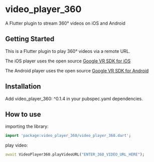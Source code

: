 # video_player_360

A Flutter plugin to stream 360° videos on iOS and Android

## Getting Started

This is a Flutter plugin to play 360° videos via a remote URL. 

The iOS player uses the open source [Google VR SDK for iOS](https://github.com/googlevr/gvr-ios-sdk)

The Android player uses the open source [Google VR SDK for Android](https://github.com/googlevr/gvr-android-sdk)

## Installation
Add video_player_360: ^0.1.4 in your pubspec.yaml dependencies.

## How to use #
importing the library:
``` dart
import 'package:video_player_360/video_player_360.dart';
```
play video:
``` dart
await VideoPlayer360.playVideoURL("ENTER_360_VIDEO_URL_HERE");
```